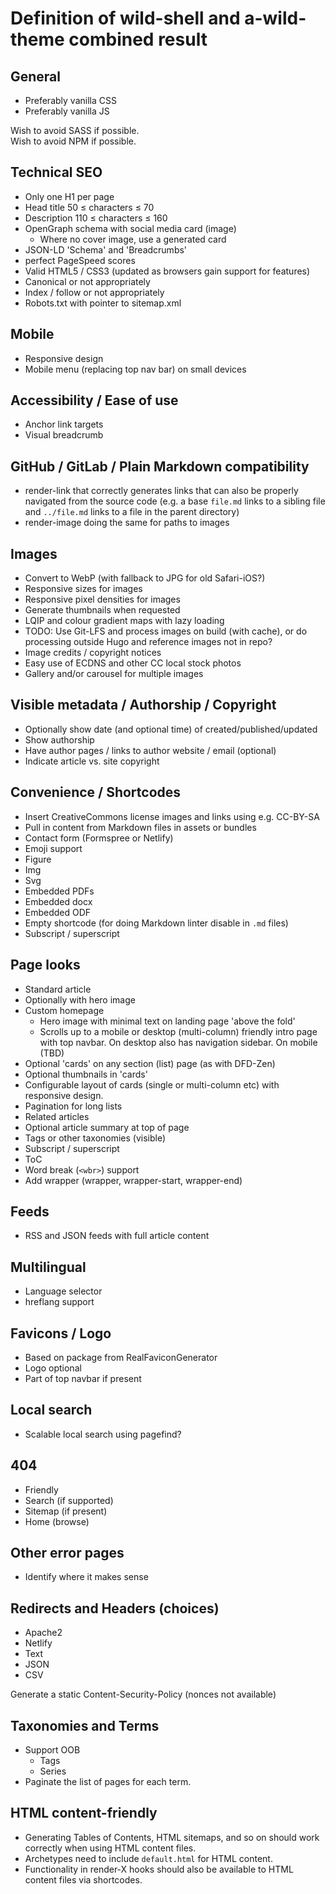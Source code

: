 # Definition of wild-shell and a-wild-theme combined result

## General

* Preferably vanilla CSS
* Preferably vanilla JS

Wish to avoid SASS if possible.  
Wish to avoid NPM if possible.

## Technical SEO

* Only one H1 per page
* Head title 50 ≤ characters ≤ 70
* Description 110 ≤ characters ≤ 160
* OpenGraph schema with social media card (image)
	* Where no cover image, use a generated card
* JSON-LD 'Schema' and 'Breadcrumbs'
* perfect PageSpeed scores
* Valid HTML5 / CSS3 (updated as browsers gain support for features)
* Canonical or not appropriately
* Index / follow or not appropriately
* Robots.txt with pointer to sitemap.xml

## Mobile

* Responsive design
* Mobile menu (replacing top nav bar) on small devices

## Accessibility / Ease of use

* Anchor link targets
* Visual breadcrumb

## GitHub / GitLab / Plain Markdown compatibility

* render-link that correctly generates links that can also be properly
navigated from the source code (e.g. a base `file.md` links to a sibling
file and `../file.md` links to a file in the parent directory)
* render-image doing the same for paths to images

## Images

* Convert to WebP (with fallback to JPG for old Safari-iOS?)
* Responsive sizes for images
* Responsive pixel densities for images
* Generate thumbnails when requested
* LQIP and colour gradient maps with lazy loading
* TODO: Use Git-LFS and process images on build (with cache),
or do processing outside Hugo and reference images not in repo?
* Image credits / copyright notices
* Easy use of ECDNS and other CC local stock photos
* Gallery and/or carousel for multiple images

## Visible metadata / Authorship / Copyright

* Optionally show date (and optional time) of created/published/updated
* Show authorship
* Have author pages / links to author website / email (optional)
* Indicate article vs. site copyright

## Convenience / Shortcodes

* Insert CreativeCommons license images and links using e.g. CC-BY-SA
* Pull in content from Markdown files in assets or bundles
* Contact form (Formspree or Netlify)
* Emoji support
* Figure
* Img
* Svg
* Embedded PDFs
* Embedded docx
* Embedded ODF
* Empty shortcode (for doing Markdown linter disable in `.md` files)
* Subscript / superscript

## Page looks

* Standard article
* Optionally with hero image
* Custom homepage
	* Hero image with minimal text on landing page 'above the fold'
	* Scrolls up to a mobile or desktop (multi-column) friendly intro page with
	top navbar. On desktop also has navigation sidebar. On mobile (TBD)
* Optional 'cards' on any section (list) page (as with DFD-Zen)
* Optional thumbnails in 'cards'
* Configurable layout of cards (single or multi-column etc) with responsive
design.
* Pagination for long lists
* Related articles
* Optional article summary at top of page
* Tags or other taxonomies (visible)
* Subscript / superscript
* ToC
* Word break (`<wbr>`) support
* Add wrapper (wrapper, wrapper-start, wrapper-end)

## Feeds

* RSS and JSON feeds with full article content

## Multilingual

* Language selector
* hreflang support

## Favicons / Logo

* Based on package from RealFaviconGenerator
* Logo optional
* Part of top navbar if present

## Local search

* Scalable local search using pagefind?

## 404

* Friendly
* Search (if supported)
* Sitemap (if present)
* Home (browse)

## Other error pages

* Identify where it makes sense

## Redirects and Headers (choices)

* Apache2
* Netlify
* Text
* JSON
* CSV

Generate a static Content-Security-Policy (nonces not available)

## Taxonomies and Terms

* Support OOB
	* Tags
	* Series
* Paginate the list of pages for each term.

## HTML content-friendly

* Generating Tables of Contents, HTML sitemaps, and so on should work
correctly when using HTML content files.
* Archetypes need to include `default.html` for HTML content.
* Functionality in render-X hooks should also be available to HTML content
files via shortcodes.
